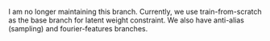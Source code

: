 
I am no longer maintaining this branch. Currently, we use train-from-scratch as the base branch for latent weight constraint. We also have anti-alias (sampling) and fourier-features branches.
